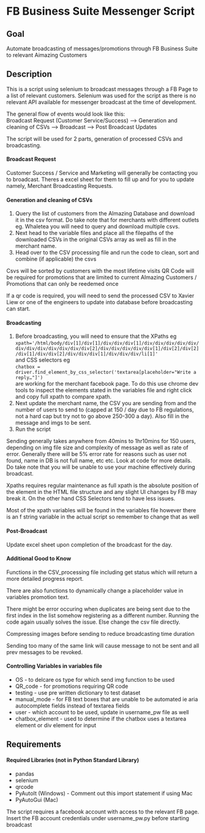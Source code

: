 # FB Business Suite Messenger Script  #

## Goal ## 
Automate broadcasting of messages/promotions through FB Business Suite to relevant Aimazing Customers 

## Description ##
This is a script using selenium to broadcast messages through a FB Page to a list of relevant customers. Selenium was used for the script as there is no relevant API available for messenger broadcast at the time of development.

The general flow of events would look like this: <br>
Broadcast Request (Customer Service/Success) -->  Generation and cleaning of CSVs --> Broadcast --> Post Broadcast Updates 

The script will be used for 2 parts, generation of processed CSVs and broadcasting. 

#### Broadcast Request ####
Customer Success / Service and Marketing will generally be contacting you to broadcast. Theres a excel sheet for them to fill up and for you to update namely, Merchant Broadcasting Requests.

#### Generation and cleaning of CSVs ####
1. Query the list of customers from the AImazing Database and download it in the csv format. Do take note that for merchants with different outlets eg. Whaletea you will need to query and download multiple csvs.
2. Next head to the variable files and place all the filepaths of the downloaded CSVs in the original CSVs array as well as fill in the merchant name.
3. Head over to the CSV processing file and run the code to clean, sort and combine (if applicable) the csvs


Csvs will be sorted by customers with the most lifetime visits
QR Code will be required for promotions that are limited to current AImazing Customers / Promotions that can only be reedemed once

If a qr code is required, you will need to send the processed CSV to Xavier Liew or one of the engineers to update into database before broadcasting can start.


#### Broadcasting ####
1. Before broadcasting, you will need to ensure that the XPaths eg <br>`xpath='/html/body/div[1]/div[1]/div/div/div[1]/div/div/div/div/div/div/div/div/div/div/div/div[2]/div/div/div/div/div[1]/div[2]/div[2]/div[1]/div/div[2]/div/div/div[1]/div/div/div/li[1]' `<br> and CSS selectors eg <br> `chatbox = driver.find_element_by_css_selector('textarea[placeholder="Write a reply…"]')`<br> are working for the merchant facebook page. To do this use chrome dev tools to inspect the elements stated in the variables file and right click and copy full xpath to compare xpath. 
2. Next update the merchant name, the CSV you are sending from and the number of users to send to (capped at 150 / day due to FB regulations, not a hard cap but try not to go above 250-300 a day). Also fill in the message and imgs to be sent. 
3. Run the script

Sending generally takes anywhere from 40mins to 1hr10mins for 150 users, depending on img file size and complexity of message as well as rate of error. Generally there will be 5% error rate for reasons such as user not found, name in DB is not full name, etc etc. Look at code for more details. Do take note that you will be unable to use your machine effectively during broadcast. 

Xpaths requires regular maintenance as full xpath is the absolute position of the element in the HTML file structure and any slight UI changes by FB may break it. On the other hand CSS Selectors tend to have less issues.

Most of the xpath variables will be found in the variables file however there is an f string variable in the actual script so remember to change that as well

#### Post-Broadcast ####
Update excel sheet upon completion of the broadcast for the day.


#### Additional Good to Know ####
Functions in the CSV_processing file including get status which will return a more detailed progress report. 

There are also functions to dynamically change a placeholder value in variables promotion text. 

There might be error occuring when duplicates are being sent due to the first index in the list somehow registering as a different number. Running the code again usually solves the issue. Else change the csv file directly.

Compressing images before sending to reduce broadcasting time duration

Sending too many of the same link will cause message to not be sent and all prev messages to be revoked.

#### Controlling Variables in variables file ####
* OS - to delcare os type for which send img function to be used 
* QR_code - for promotions requiring QR code 
* testing - use pre written dictionary to test dataset
* manual_mode - for FB text boxes that are unable to be automated ie aria autocomplete fields instead of textarea fields
* user - which account to be used, update in username_pw file as well
* chatbox_element - used to determine if the chatbox uses a textarea element or div element for input


## Requirements ##
#### Required Libraries (not in Python Standard Library) ####
* pandas
* selenium
* qrcode
* PyAutoIt (Windows) - Comment out this import statement if using Mac
* PyAutoGui (Mac)   

The script requires a facebook account with access to the relevant FB page. Insert the FB account credentials under username_pw.py before starting broadcast
